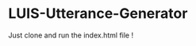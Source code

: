 # LUIS-Utterance-Generator

Just clone and run the index.html file !
<!---A [website](http://alexa-utter-gen.paperplane.io/) that allows you to generate numerous utterances with a simplistic GUI.--->
